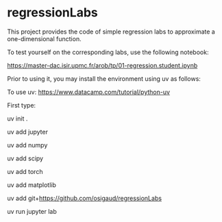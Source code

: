 # regressionLabs

This project provides the code of simple regression labs to approximate a one-dimensional function.

To test yourself on the corresponding labs, use the following notebook:

https://master-dac.isir.upmc.fr/arob/tp/01-regression.student.ipynb

Prior to using it, you may install the environment using uv as follows:

To use uv: https://www.datacamp.com/tutorial/python-uv

First type:

uv init .

uv add jupyter

uv add numpy

uv add scipy

uv add torch

uv add matplotlib

uv add git+https://github.com/osigaud/regressionLabs

uv run jupyter lab